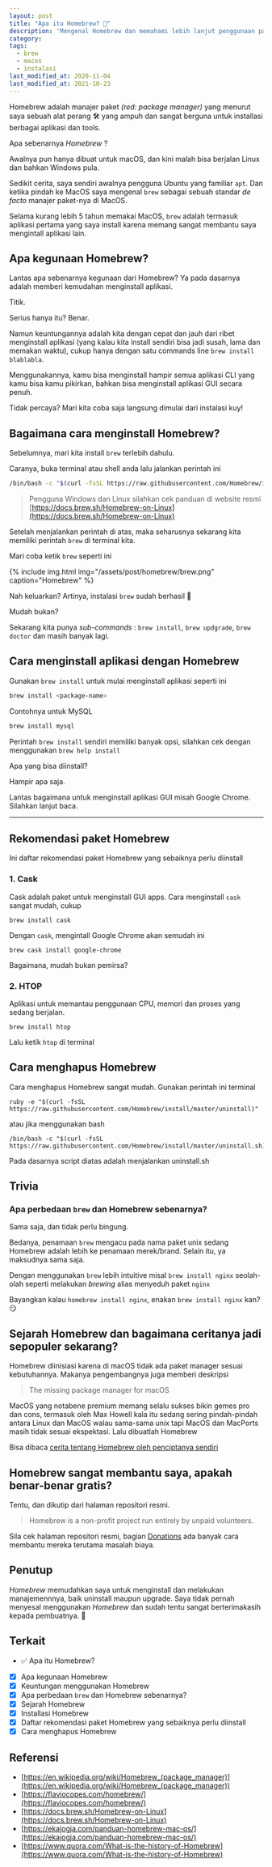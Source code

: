 ```yaml
---
layout: post
title: "Apa itu Homebrew? 🍺"
description: 'Mengenal Homebrew dan memahami lebih lanjut penggunaan package manager Homebrew secara praktis dan mudah.'
category:
tags:
  - brew
  - macos
  - instalasi
last_modified_at: 2020-11-04
last_modified_at: 2021-10-23
---
```


Homebrew adalah manajer paket *(red: package manager)* yang menurut saya sebuah alat perang 🛠️ yang ampuh dan sangat berguna untuk installasi berbagai aplikasi dan tools.

Apa sebenarnya *Homebrew* ?

Awalnya pun hanya dibuat untuk macOS, dan kini malah bisa berjalan Linux dan bahkan Windows pula.

Sedikit cerita, saya sendiri awalnya pengguna Ubuntu yang familiar `apt`. Dan ketika pindah ke MacOS saya mengenal `brew` sebagai sebuah standar *de facto* manajer paket-nya di MacOS.

Selama kurang lebih 5 tahun memakai MacOS, `brew` adalah termasuk aplikasi pertama yang saya install karena memang sangat membantu saya mengintall aplikasi lain.

## Apa kegunaan Homebrew?

Lantas apa sebenarnya kegunaan dari Homebrew? Ya pada dasarnya adalah memberi kemudahan menginstall aplikasi.

Titik.

Serius hanya itu? Benar.

Namun keuntungannya adalah kita dengan cepat dan jauh dari ribet menginstall aplikasi (yang kalau kita install sendiri bisa jadi susah, lama dan memakan waktu), cukup hanya dengan satu commands line `brew install blablabla`.

Menggunakannya, kamu bisa menginstall hampir semua aplikasi CLI yang kamu bisa kamu pikirkan, bahkan bisa menginstall aplikasi GUI secara penuh.

Tidak percaya? Mari kita coba saja langsung dimulai dari instalasi kuy!

## Bagaimana cara menginstall Homebrew?

Sebelumnya, mari kita install `brew` terlebih dahulu.

Caranya, buka terminal atau shell anda lalu jalankan perintah ini

```sh
/bin/bash -c "$(curl -fsSL https://raw.githubusercontent.com/Homebrew/install/master/install.sh)"
```

> Pengguna Windows dan Linux silahkan cek panduan di website resmi [https://docs.brew.sh/Homebrew-on-Linux](https://docs.brew.sh/Homebrew-on-Linux)

Setelah menjalankan perintah di atas, maka seharusnya sekarang kita memiliki perintah `brew` di terminal kita.

Mari coba ketik `brew` seperti ini

{% include img.html img="/assets/post/homebrew/brew.png" caption="Homebrew" %}


Nah keluarkan? Artinya, instalasi `brew` sudah berhasil 🎉

Mudah bukan?

Sekarang kita punya *sub-commands* : `brew install`, `brew updgrade`, `brew doctor` dan masih banyak lagi.

## Cara menginstall aplikasi dengan Homebrew

Gunakan `brew install` untuk mulai menginstall aplikasi seperti ini

```sh
brew install <package-name>
```

Contohnya untuk MySQL

```sh
brew install mysql
```

Perintah `brew install` sendiri memiliki banyak opsi, silahkan cek dengan menggunakan `brew help install`

<amp-img src="/assets/post/homebrew/brew-help-install.png" width="900" height="1272" layout="responsive" alt="AMP"></amp-img>

Apa yang bisa diinstall?

Hampir apa saja.

Lantas bagaimana untuk menginstall aplikasi GUI misah Google Chrome. Silahkan lanjut baca.

***

## Rekomendasi paket Homebrew

Ini daftar rekomendasi paket Homebrew yang sebaiknya perlu diinstall

### 1. Cask

Cask adalah paket untuk menginstall GUI apps. Cara menginstall `cask` sangat mudah, cukup

```
brew install cask
```

Dengan `cask`, mengintall Google Chrome akan semudah ini

`brew cask install google-chrome`

Bagaimana, mudah bukan pemirsa?

### 2. HTOP

Aplikasi untuk memantau penggunaan CPU, memori dan proses yang sedang berjalan.

```
brew install htop
```

Lalu ketik `htop` di terminal


## Cara menghapus Homebrew

Cara menghapus Homebrew sangat mudah. Gunakan perintah ini terminal

```
ruby -e "$(curl -fsSL https://raw.githubusercontent.com/Homebrew/install/master/uninstall)"
```

atau jika menggunakan bash

```
/bin/bash -c "$(curl -fsSL https://raw.githubusercontent.com/Homebrew/install/master/uninstall.sh)"
```

Pada dasarnya script diatas adalah menjalankan uninstall.sh

## Trivia

### Apa perbedaan `brew` dan Homebrew sebenarnya?

Sama saja, dan tidak perlu bingung.

Bedanya, penamaan `brew` mengacu pada nama paket unix sedang Homebrew adalah lebih ke penamaan merek/brand. Selain itu, ya maksudnya sama saja.

Dengan menggunakan `brew` lebih intuitive misal `brew install nginx` seolah-olah seperti melakukan *brewing* alias menyeduh paket `nginx`

Bayangkan kalau `homebrew install nginx`, enakan `brew install nginx` kan? :smirk:

## Sejarah Homebrew dan bagaimana ceritanya jadi sepopuler sekarang?

Homebrew diinisiasi karena di macOS tidak ada paket manager sesuai kebutuhannya. Makanya pengembangnya juga memberi deskripsi

> The missing package manager for macOS

MacOS yang notabene premium memang selalu sukses bikin gemes pro dan cons, termasuk oleh Max Howell kala itu sedang sering pindah-pindah antara Linux dan MacOS walau sama-sama unix tapi MacOS dan MacPorts masih tidak sesuai ekspektasi. Lalu dibuatlah Homebrew

Bisa dibaca [cerita tentang Homebrew oleh penciptanya sendiri](https://www.quora.com/What-is-the-history-of-Homebrew)

## Homebrew sangat membantu saya, apakah benar-benar gratis?

Tentu, dan dikutip dari halaman repositori resmi.

> Homebrew is a non-profit project run entirely by unpaid volunteers.

Sila cek halaman repositori resmi, bagian [Donations](https://github.com/Homebrew/brew#donations) ada banyak cara membantu mereka terutama masalah biaya.

## Penutup

*Homebrew* memudahkan saya untuk menginstall dan melakukan manajemennnya, baik uninstall maupun upgrade. Saya tidak pernah menyesal menggunakan *Homebrew* dan sudah tentu sangat berterimakasih kepada pembuatnya. 🙇

## Terkait

- ✅ Apa itu Homebrew?
- [x] Apa kegunaan Homebrew
- [x] Keuntungan menggunakan Homebrew
- [x] Apa perbedaan `brew` dan Homebrew sebenarnya?
- [x] Sejarah Homebrew
- [x] Installasi Homebrew
- [x] Daftar rekomendasi paket Homebrew yang sebaiknya perlu diinstall
- [x] Cara menghapus Homebrew

## Referensi

* [https://en.wikipedia.org/wiki/Homebrew_(package_manager)](https://en.wikipedia.org/wiki/Homebrew_(package_manager))
* [https://flaviocopes.com/homebrew/](https://flaviocopes.com/homebrew/)
* [https://docs.brew.sh/Homebrew-on-Linux](https://docs.brew.sh/Homebrew-on-Linux)
* [https://ekajogja.com/panduan-homebrew-mac-os/](https://ekajogja.com/panduan-homebrew-mac-os/)
* [https://www.quora.com/What-is-the-history-of-Homebrew](https://www.quora.com/What-is-the-history-of-Homebrew)

